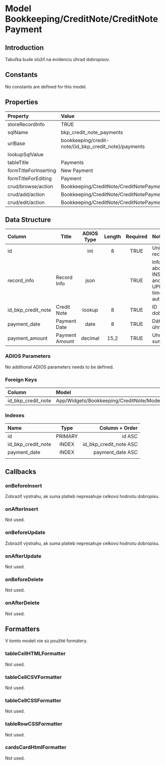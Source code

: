 # Model Bookkeeping/CreditNote/CreditNotePayment

## Introduction

Tabuľka bude slúžiť na evidenciu úhrad dobropisov.

## Constants

No constants are defined for this model.

## Properties

| Property              | Value                                                 |
| :-------------------- | :---------------------------------------------------- |
| storeRecordInfo       | TRUE                                                  |
| sqlName               | bkp_credit_note_payments                              |
| urlBase               | bookkeeping/credit-note/{id_bkp_credit_note}/payments |
| lookupSqlValue        |                                                       |
| tableTitle            | Payments                                              |
| formTitleForInserting | New Payment                                           |
| formTitleForEditing   | Payment                                               |
| crud/browse/action    | Bookkeeping/CreditNote/CreditNotePayments             |
| crud/add/action       | Bookkeeping/CreditNote/CreditNotePayment/Add          |
| crud/edit/action      | Bookkeeping/CreditNote/CreditNotePayment/Edit         |

## Data Structure

| Column             | Title          | ADIOS Type | Length | Required | Notes                                      |
| :----------------- | -------------- | :--------: | :----: | :------: | :----------------------------------------- |
| id                 |                |    int     |   8    |   TRUE   | Unique record ID                       |
| record_info        | Record Info    |    json    |        |   TRUE   | Info about INSERT and UPDATE time & author |
| id_bkp_credit_note | Credit Note    |   lookup   |   8    |   TRUE   | ID dobropisu                               |
| payment_date       | Payment Date   |    date    |   8    |   TRUE   | Dátum úhrady                               |
| payment_amount     | Payment Amount |  decimal   |  15,2  |   TRUE   | Uhradená suma                              |

### ADIOS Parameters

No additional ADIOS parameters needs to be defined.

### Foreign Keys

| Column             | Model                                                | Relation | OnUpdate | OnDelete |
| :----------------- | :--------------------------------------------------- | :------: | -------- | -------- |
| id_bkp_credit_note | App/Widgets/Bookkeeping/CreditNote/Models/CreditNote |   1:N    | Cascade  | Restrict |

### Indexes

| Name               |  Type   |         Column + Order |
| :----------------- | :-----: | ---------------------: |
| id                 | PRIMARY |                 id ASC |
| id_bkp_credit_note |  INDEX  | id_bkp_credit_note ASC |
| payment_date       |  INDEX  |       payment_date ASC |
|                    |         |                        |

## Callbacks

### onBeforeInsert

Zobraziť výstrahu, ak suma platieb nepresahuje celkovú hodnotu dobropisu.

### onAfterInsert

Not used.

### onBeforeUpdate

Zobraziť výstrahu, ak suma platieb nepresahuje celkovú hodnotu dobropisu.

### onAfterUpdate

Not used.

### onBeforeDelete

Not used.

### onAfterDelete

Not used.

## Formatters

V tomto modeli nie sú použité formátery.

### tableCellHTMLFormatter

Not used.

### tableCellCSVFormatter

Not used.

### tableCellCSSFormatter

Not used.

### tableRowCSSFormatter

Not used.

### cardsCardHtmlFormatter

Not used.
